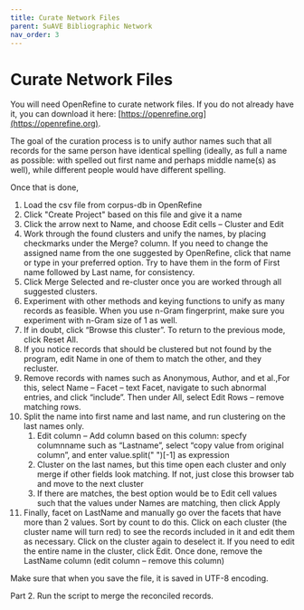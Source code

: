 ```yaml
---
title: Curate Network Files
parent: SuAVE Bibliographic Network
nav_order: 3
---
```


# Curate Network Files

You will need OpenRefine to curate network files. If you do not already have it, you can download it here: [https://openrefine.org](https://openrefine.org).

The goal of the curation process is to unify author names such that all records for the same person have identical spelling (ideally, as full a name as possible: with spelled out first name and perhaps middle name(s) as well), while different people would have different spelling. 

Once that is done, 

1. Load the csv file from corpus-db in OpenRefine
2. Click "Create Project" based on this file and give it a name
3. Click the arrow next to Name, and choose Edit cells – Cluster and Edit
4. Work through the found clusters and unify the names, by placing checkmarks under the Merge? column. If you need to change the assigned name from the one suggested by OpenRefine, click that name or type in your preferred option. Try to have them in the form of First name followed by Last name, for consistency.
5. Click Merge Selected and re-cluster once you are worked through all suggested clusters.
6. Experiment with other methods and keying functions to unify as many records as feasible. When you use n-Gram fingerprint, make sure you experiment with n-Gram size of 1 as well.
7. If in doubt, click “Browse this cluster”. To return to the previous mode, click Reset All.
8. If you notice records that should be clustered but not found by the program, edit Name in one of them to match the other, and they recluster.
9. Remove records with names such as Anonymous, Author, and et al.,For this, select Name – Facet – text Facet, navigate to such abnormal entries, and click “include”. Then under All, select Edit Rows – remove matching rows.
10. Split the name into first name and last name, and run clustering on the last names only.
    1. Edit column – Add column based on this column: specfy columnname such as “Lastname”, select “copy value from original column”, and enter value.split(" ")[-1] as expression
    2. Cluster on the last names, but this time open each cluster and only merge if other fields look matching. If not, just close this browser tab and move to the next cluster
    3. If there are matches, the best option would be to Edit cell values such that the values under Names are matching, then click Apply
11. Finally, facet on LastName and manually go over the facets that have more than 2 values. Sort by count to do this. Click on each cluster (the cluster name will turn red) to see the records included in it and edit them as necessary. Click on the cluster again to deselect it. If you need to edit the entire name in the cluster, click Edit. Once done, remove the LastName column (edit column – remove this column)


Make sure that when you save the file, it is saved in UTF-8 encoding.





Part 2. Run the script to merge the reconciled records.
